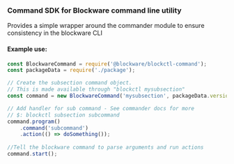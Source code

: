 ### Command SDK for Blockware command line utility

Provides a simple wrapper around the commander module to ensure consistency
in the blockware CLI

#### Example use:
```javascript
const BlockwareCommand = require('@blockware/blockctl-command');
const packageData = require('./package');

// Create the subsection command object.
// This is made available through "blockctl mysubsection"
const command = new BlockwareCommand('mysubsection', packageData.version);

// Add handler for sub command - See commander docs for more
// $: blockctl subsection subcommand
command.program()
    .command('subcommand')  
    .action(() => doSomething());
                
//Tell the blockware command to parse arguments and run actions
command.start();
``` 
